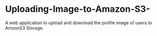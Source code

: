 # Uploading-Image-to-Amazon-S3-
A web application to upload and download the profile image of users to AmzonS3 Storage.
